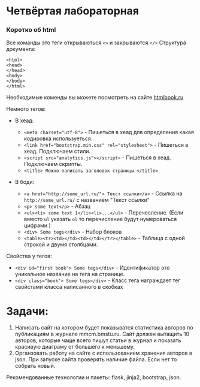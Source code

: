 # Четвёртая лабораторная

### Коротко об html

Все команды это теги открываються  `<>` и закрываются `</>`
Структура документа:

```
<html>
<head>
</head>
<body>
</body>
</html>
```

Необходимые коменды вы можете посмотреть на сайте [htmlbook.ru](http://htmlbook.ru/)

Немного тегов:

  - В хеад:
    - `<meta charset="utf-8">` - Пишеться в хеад для определения какая кодировка используеться.
    - `<link href="bootstrap.min.css" rel="stylesheet">` - Пишеться в хеад. Подключаем стили.
    - `<script src="analytics.js"></script>` - Пишеться в хеад. Подключаем скрипты.
    - `<title> Можно паписать заголовок страницы </title>`

  - В боди:
    - `<a href="http://some_url.ru/"> Текст ссылки</a>` -  Ссылка на `http://some_url.ru/` с названием "Текст ссылки"
    - `<p> some text</p>` - Абзац
    - `<ul><li> some text 1</li><li>...</ul>` - Перечесление. (Если вместо `ul` указать `ol` то перечисление будут нумероваться цифрами )
    - `<div> Some tegs</div>` -  Набор блоков
    - `<table><tr><td></td><td></td></tr></table>` - Таблица с одной строкой и двумя столбцами.

Свойства у тегов:

  - `<div id="first book"> Some tegs</div>` - Идентификатор это уникальное название на тега на странице.
  - `<div class="book"> Some tegs</div>` - Класс тега награждает тег свойстами класса написанного в скобках

# Задачи:
1. Написать сайт на котором будет показыватся статистика авторов по публикациям в журнале mmcm.bmstu.ru. Сайт должен вытащить 10 авторов, которые чаще всего пишут статьи в журнал и показать красивую диаграму от большего к меньшему.
2. Органзовать работу на сайте с использованием хранения авторов в json. При запуске сайта проверять наличие файла. Если нет то собрать новый.

Рекомендованные технологии и пакеты: flask, jinja2, bootstrap, json.
